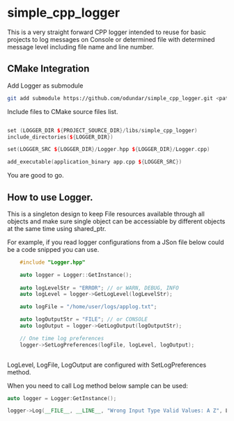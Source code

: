 # simple_cpp_logger

This is a very straight forward CPP logger intended to reuse for basic projects to log messages on Console or determined file with determined message level including file name and line number. 

## CMake Integration

Add Logger as submodule

```bash
git add submodule https://github.com/odundar/simple_cpp_logger.git <path>
```

Include files to CMake source files list.

```cpp

set (LOGGER_DIR ${PROJECT_SOURCE_DIR}/libs/simple_cpp_logger)
include_directories(${LOGGER_DIR})

set(LOGGER_SRC ${LOGGER_DIR}/Logger.hpp ${LOGGER_DIR}/Logger.cpp)

add_executable(application_binary app.cpp ${LOGGER_SRC})

```

You are good to go.

## How to use Logger.

This is a singleton design to keep File resources available through all objects and make sure single object can be accessiable by different objects at the same time using shared_ptr. 

For example, if you read logger configurations from a JSon file below could be a code snipped you can use.

```cpp
    #include "Logger.hpp"

    auto logger = Logger::GetInstance();
    
    auto logLevelStr = "ERROR"; // or WARN, DEBUG, INFO
    auto logLevel = logger->GetLogLevel(logLevelStr);

    auto logFile = "/home/user/logs/applog.txt";

    auto logOutputStr = "FILE"; // or CONSOLE
    auto logOutput = logger->GetLogOutput(logOutputStr);

    // One time log preferences
    logger->SetLogPreferences(logFile, logLevel, logOutput);
    
```

LogLevel, LogFile, LogOutput are configured with SetLogPreferences method.

When you need to call Log method below sample can be used:

```cpp
auto logger = Logger:GetInstance();

logger->Log(__FILE__, __LINE__, "Wrong Input Type Valid Values: A Z", LogLevel::ERROR);
```
